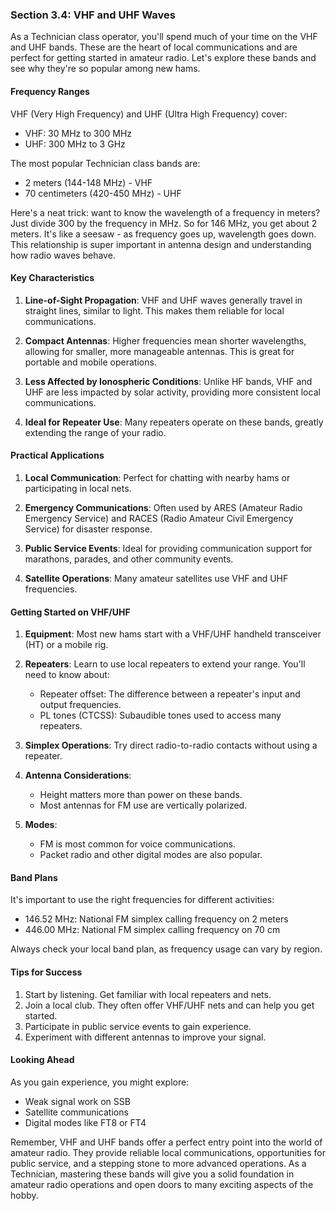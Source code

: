 
### Section 3.4: VHF and UHF Waves

As a Technician class operator, you'll spend much of your time on the VHF and UHF bands. These are the heart of local communications and are perfect for getting started in amateur radio. Let's explore these bands and see why they're so popular among new hams.

#### Frequency Ranges

VHF (Very High Frequency) and UHF (Ultra High Frequency) cover:
- VHF: 30 MHz to 300 MHz
- UHF: 300 MHz to 3 GHz

The most popular Technician class bands are:
- 2 meters (144-148 MHz) - VHF
- 70 centimeters (420-450 MHz) - UHF

Here's a neat trick: want to know the wavelength of a frequency in meters? Just divide 300 by the frequency in MHz. So for 146 MHz, you get about 2 meters. It's like a seesaw - as frequency goes up, wavelength goes down. This relationship is super important in antenna design and understanding how radio waves behave.

#### Key Characteristics

1. **Line-of-Sight Propagation**: VHF and UHF waves generally travel in straight lines, similar to light. This makes them reliable for local communications.

2. **Compact Antennas**: Higher frequencies mean shorter wavelengths, allowing for smaller, more manageable antennas. This is great for portable and mobile operations.

3. **Less Affected by Ionospheric Conditions**: Unlike HF bands, VHF and UHF are less impacted by solar activity, providing more consistent local communications.

4. **Ideal for Repeater Use**: Many repeaters operate on these bands, greatly extending the range of your radio.

#### Practical Applications

1. **Local Communication**: Perfect for chatting with nearby hams or participating in local nets.

2. **Emergency Communications**: Often used by ARES (Amateur Radio Emergency Service) and RACES (Radio Amateur Civil Emergency Service) for disaster response.

3. **Public Service Events**: Ideal for providing communication support for marathons, parades, and other community events.

4. **Satellite Operations**: Many amateur satellites use VHF and UHF frequencies.

#### Getting Started on VHF/UHF

1. **Equipment**: Most new hams start with a VHF/UHF handheld transceiver (HT) or a mobile rig.

2. **Repeaters**: Learn to use local repeaters to extend your range. You'll need to know about:
   - Repeater offset: The difference between a repeater's input and output frequencies.
   - PL tones (CTCSS): Subaudible tones used to access many repeaters.

3. **Simplex Operations**: Try direct radio-to-radio contacts without using a repeater.

4. **Antenna Considerations**: 
   - Height matters more than power on these bands.
   - Most antennas for FM use are vertically polarized.

5. **Modes**: 
   - FM is most common for voice communications.
   - Packet radio and other digital modes are also popular.

#### Band Plans

It's important to use the right frequencies for different activities:
- 146.52 MHz: National FM simplex calling frequency on 2 meters
- 446.00 MHz: National FM simplex calling frequency on 70 cm

Always check your local band plan, as frequency usage can vary by region.

#### Tips for Success

1. Start by listening. Get familiar with local repeaters and nets.
2. Join a local club. They often offer VHF/UHF nets and can help you get started.
3. Participate in public service events to gain experience.
4. Experiment with different antennas to improve your signal.

#### Looking Ahead

As you gain experience, you might explore:
- Weak signal work on SSB
- Satellite communications
- Digital modes like FT8 or FT4

Remember, VHF and UHF bands offer a perfect entry point into the world of amateur radio. They provide reliable local communications, opportunities for public service, and a stepping stone to more advanced operations. As a Technician, mastering these bands will give you a solid foundation in amateur radio operations and open doors to many exciting aspects of the hobby.
